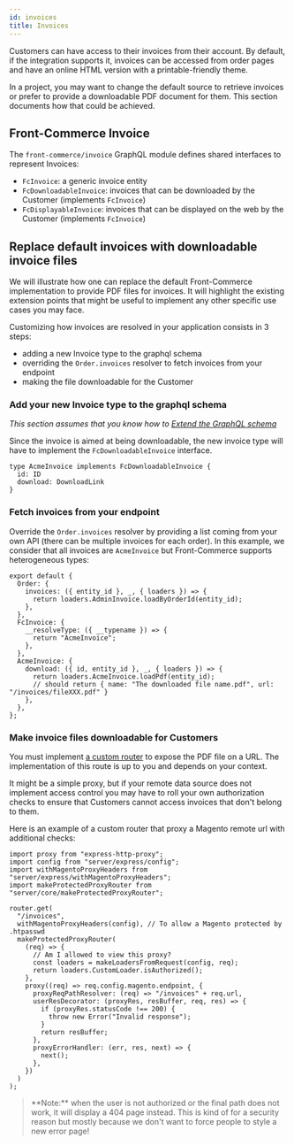 ```yaml
---
id: invoices
title: Invoices
---
```


Customers can have access to their invoices from their account. By default, if the integration supports it, invoices can be accessed from order pages and have an online HTML version with a printable-friendly theme.

In a project, you may want to change the default source to retrieve invoices or prefer to provide a downloadable PDF document for them. This section documents how that could be achieved.

## Front-Commerce Invoice

The `front-commerce/invoice` GraphQL module defines shared interfaces to represent Invoices:

- `FcInvoice`: a generic invoice entity
- `FcDownloadableInvoice`: invoices that can be downloaded by the Customer (implements `FcInvoice`)
- `FcDisplayableInvoice`: invoices that can be displayed on the web by the Customer (implements `FcInvoice`)

## Replace default invoices with downloadable invoice files

We will illustrate how one can replace the default Front-Commerce implementation to provide PDF files for invoices. It will highlight the existing extension points that might be useful to implement any other specific use cases you may face.

Customizing how invoices are resolved in your application consists in 3 steps:

- adding a new Invoice type to the graphql schema
- overriding the `Order.invoices` resolver to fetch invoices from your endpoint
- making the file downloadable for the Customer

### Add your new Invoice type to the graphql schema

_This section assumes that you know how to [Extend the GraphQL schema](/docs/essentials/extend-the-graphql-schema.html)_

Since the invoice is aimed at being downloadable, the new invoice type will have to implement the `FcDownloadableInvoice` interface.

```
type AcmeInvoice implements FcDownloadableInvoice {
  id: ID
  download: DownloadLink
}
```

### Fetch invoices from your endpoint

Override the `Order.invoices` resolver by providing a list coming from your own API (there can be multiple invoices for each order). In this example, we consider that all invoices are `AcmeInvoice` but Front-Commerce supports heterogeneous types:

```
export default {
  Order: {
    invoices: ({ entity_id }, _, { loaders }) => {
      return loaders.AdminInvoice.loadByOrderId(entity_id);
    },
  },
  FcInvoice: {
    __resolveType: ({ __typename }) => {
      return "AcmeInvoice";
    },
  },
  AcmeInvoice: {
    download: ({ id, entity_id }, _, { loaders }) => {
      return loaders.AcmeInvoice.loadPdf(entity_id);
      // should return { name: "The downloaded file name.pdf", url: "/invoices/fileXXX.pdf" }
    },
  },
};
```

### Make invoice files downloadable for Customers

You must implement [a custom router](/docs/advanced/server/add-http-endpoint.html) to expose the PDF file on a URL. The implementation of this route is up to you and depends on your context.

It might be a simple proxy, but if your remote data source does not implement access control you may have to roll your own authorization checks to ensure that Customers cannot access invoices that don't belong to them.

Here is an example of a custom router that proxy a Magento remote url with additional checks:

```
import proxy from "express-http-proxy";
import config from "server/express/config";
import withMagentoProxyHeaders from "server/express/withMagentoProxyHeaders";
import makeProtectedProxyRouter from "server/core/makeProtectedProxyRouter";

router.get(
  "/invoices",
  withMagentoProxyHeaders(config), // To allow a Magento protected by .htpasswd
  makeProtectedProxyRouter(
    (req) => {
      // Am I allowed to view this proxy?
      const loaders = makeLoadersFromRequest(config, req);
      return loaders.CustomLoader.isAuthorized();
    },
    proxy((req) => req.config.magento.endpoint, {
      proxyReqPathResolver: (req) => "/invoices" + req.url,
      userResDecorator: (proxyRes, resBuffer, req, res) => {
        if (proxyRes.statusCode !== 200) {
          throw new Error("Invalid response");
        }
        return resBuffer;
      },
      proxyErrorHandler: (err, res, next) => {
        next();
      },
    })
  )
);
```

<blockquote class="info">
**Note:** when the user is not authorized or the final path does not work, it will display a 404 page instead. This is kind of for a security reason but mostly because we don't want to force people to style a new error page!
</blockquote>
